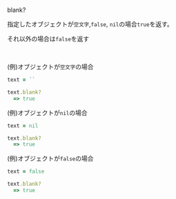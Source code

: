 blank?
  
指定したオブジェクトが`空文字`,`false`, `nil`の場合`true`を返す。
  
それ以外の場合は`false`を返す
  
<br>

(例)オブジェクトが`空文字`の場合
```rb
text = ``

text.blank?
  => true
```
(例)オブジェクトが`nil`の場合
```rb
text = nil

text.blank?
  => true
```
(例)オブジェクトが`false`の場合
```rb
text = false

text.blank?
  => true
```
